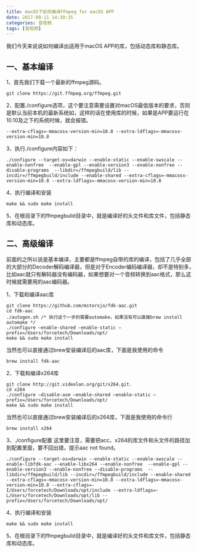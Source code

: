 ```yaml
---
title: macOS下如何编译FFmpeg for macOS APP
date: 2017-08-11 14:39:15
categories: 音视频
tags: [音视频]
---
```

我们今天来说说如何编译出适用于macOS APP的库，包括动态库和静态库。
## 一、基本编译
1、首先我们下载一个最新的ffmpeg源码。

```
git clone https://git.ffmpeg.org/ffmpeg.git
```

2、配置./configure选项，这个要注意需要设置对macOS最低版本的要求，否则是默认当前本机的最新系统如，这样的话在使用库的时候，如果是APP要运行在10.10及之下的系统时候，就会报错。
<!--more-->

```
--extra-cflags=-mmacosx-version-min=10.8 --extra-ldflags=-mmacosx-version-min=10.8
```

3、执行./configure内容如下：

```
./configure --target-os=darwin --enable-static --enable-swscale --enable-nonfree  --enable-gpl --enable-version3 --enable-nonfree --disable-programs  --libdir=/ffmpegbuild/lib --incdir=/ffmpegbuild/include --enable-shared --extra-cflags=-mmacosx-version-min=10.8 --extra-ldflags=-mmacosx-version-min=10.8 
```

4、执行编译和安装

```
make && sudo make install  
```

5、在根目录下的ffmpegbuild目录中，就是编译好的头文件和库文件，包括静态库和动态库。

## 二、高级编译

前面的之所以说是基本编译，主要都是ffmpeg自带的库的编译，包括了几乎全部的大部分的Decoder解码编译器，但是对于Encoder编码编译器，却不是特别多，比如aac就只有解码器没有编码器，如果想要对一个音频转换到aac格式，那么这时候就需要用的aac编码器。

1、下载和编译aac库

```
git clone https://github.com/mstorsjo/fdk-aac.git
cd fdk-aac
./autogen.sh /* 执行这个一步的需要automake，如果没有可以直接brew install automake */
./configure —enable-shared —enable-static —prefix=/Users/forcetech/Downloads/opt/
make && sudo make install
```

当然也可以直接通过brew安装编译后的aac库，下面是我使用的命令

```
brew install fdk-aac
```

2、下载和编译x264库

```
git clone http://git.videolan.org/git/x264.git.
cd x264
./configure —disable-asm —enable-shared —enable-static —prefix=/Users/forcetech/Downloads/opt/
make && sudo make install
 ```

当然也可以直接通过brew安装编译后的x264库，下面是我使用的命令行

```
brew install x264
```

3、./configure配置
这里要注意，需要把acc、x264的库文件和头文件的路径加到配置里面，要不回出错，提示aac not found。

```
./configure --target-os=darwin --enable-static --enable-swscale --enable-libfdk-aac --enable-libx264 --enable-nonfree  --enable-gpl --enable-version3 --enable-nonfree --disable-programs  --libdir=/ffmpegbuild/lib --incdir=/ffmpegbuild/include --enable-shared --extra-cflags=-mmacosx-version-min=10.8 --extra-ldflags=-mmacosx-version-min=10.8 --extra-cflags=-I/Users/forcetech/Downloads/opt/include --extra-ldflags=-L/Users/forcetech/Downloads/opt/lib --prefix=/Users/forcetech/Downloads/opt/
```

4、执行编译和安装

```
make && sudo make install  
```

5、在根目录下的ffmpegbuild目录中，就是编译好的头文件和库文件，包括静态库和动态库。


